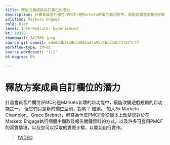 ```yaml
---
title: 釋放方案成員自訂欄位的潛力
description: 計畫會員客戶欄位(PMCF)是Marketo新增的新功能中，最能改變遊戲規則的新功能之一。
solution: Marketo Engage
role: User
level: Intermediate, Experienced
kt: 10328
thumbnail: 342560.jpeg
source-git-commit: edd0bdb28a9b3d065a64a95af6a216b747577c77
workflow-type: tm+mt
source-wordcount: '111'
ht-degree: 0%

---
```


# 釋放方案成員自訂欄位的潛力

計畫會員客戶欄位(PMCF)是Marketo新增的新功能中，最能改變遊戲規則的新功能之一。 但它們只是新的欄位型別，對嗎？ 錯誤。 加入3x Marketo Champion，Grace Brebner，解釋為什麼PMCF會從根本上改變您對於在Marketo Engage執行個體中擷取及報告關鍵資料的方式，以及許多可套用PMCF的真實情境，以及您可以採取的實際步驟，以開始自行實作。

>[!VIDEO](https://video.tv.adobe.com/v/342560/?quality=12&learn=on)
